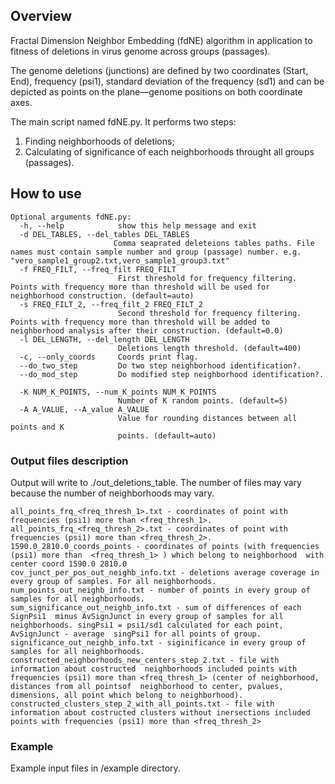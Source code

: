 ## Overview

Fractal Dimension Neighbor Embedding (fdNE) algorithm in application to fitness of deletions in virus genome across groups (passages). 

The genome deletions (junctions) are defined by two coordinates (Start, End), frequency (psi1), standard deviation of the frequency (sd1) and can be depicted as points on the plane—genome positions on both coordinate axes.

The main script named fdNE.py. 
It performs two steps: 
1. Finding neighborhoods of deletions;
2. Calculating of significance of each neighborhoods throught all groups (passages).

## How to use 
```
Optional arguments fdNE.py:
  -h, --help            show this help message and exit
  -d DEL_TABLES, --del_tables DEL_TABLES
                       Comma seaprated deleteions tables paths. File names must contain sample number and group (passage) number. e.g. "vero_sample1_group2.txt,vero_sample1_group3.txt"
  -f FREQ_FILT, --freq_filt FREQ_FILT
                        First threshold for frequency filtering. Points with frequency more than threshold will be used for neighborhood construction. (default=auto)
  -s FREQ_FILT_2, --freq_filt_2 FREQ_FILT_2
                        Second threshold for frequency filtering. Points with frequency more than threshold will be added to neighborhood analysis after their construction. (default=0.0)
  -l DEL_LENGTH, --del_length DEL_LENGTH
                        Deletions length threshold. (default=400)
  -c, --only_coords     Coords print flag.
  --do_two_step         Do two step neighborhood identification?.
  --do_mod_step         Do modified step neighborhood identification?.
  
  -K NUM_K_POINTS, --num_K_points NUM_K_POINTS
                        Number of K random points. (default=5)
  -A A_VALUE, --A_value A_VALUE
                        Value for rounding distances between all points and K
                        points. (default=auto)
```
### Output files description
Output will write to ./out_deletions_table.
The number of files may vary because the number of neighborhoods may vary.
```
all_points_frq_<freq_thresh_1>.txt - coordinates of point with frequencies (psi1) more than <freq_thresh_1>.
all_points_frq_<freq_thresh_2>.txt - coordinates of point with frequencies (psi1) more than <freq_thresh_2>.
1590.0_2810.0_coords_points - coordinates of points (with frequencies (psi1) more than  <freq_thresh_1> ) which belong to neighborhood  with center coord 1590.0 2810.0
cov_junct_per_pos_out_neighb_info.txt - deletions average coverage in every group of samples. For all neighborhoods.
num_points_out_neighb_info.txt - number of points in every group of samples for all neighborhoods.
sum_significance_out_neighb_info.txt - sum of differences of each SignPsi1  minus AvSignJunct in every group of samples for all neighborhoods. singPsi1 = psi1/sd1 calculated for each point, AvSignJunct - average  singPsi1 for all points of group.
significance_out_neighb_info.txt - siginificance in every group of samples for all neighborhoods.  
constructed_neighborhoods_new_centers_step_2.txt - file with information about costructed  neighborhoods included points with frequencies (psi1) more than <freq_thresh_1> (center of neighborhood, distances from all pointsof  neighborhood to center, pvalues, dimensions, all point which belong to neighborhood).
constructed_clusters_step_2_with_all_points.txt - file with information about costructed clusters without inersections included points with frequencies (psi1) more than <freq_thresh_2>
```

### Example
Example input files in /example directory.
